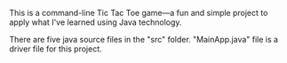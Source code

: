 This is a command-line Tic Tac Toe game—a fun and simple project to apply what I've learned using Java technology.

There are five java source files in the "src" folder. "MainApp.java" file is a driver file for this project. 
